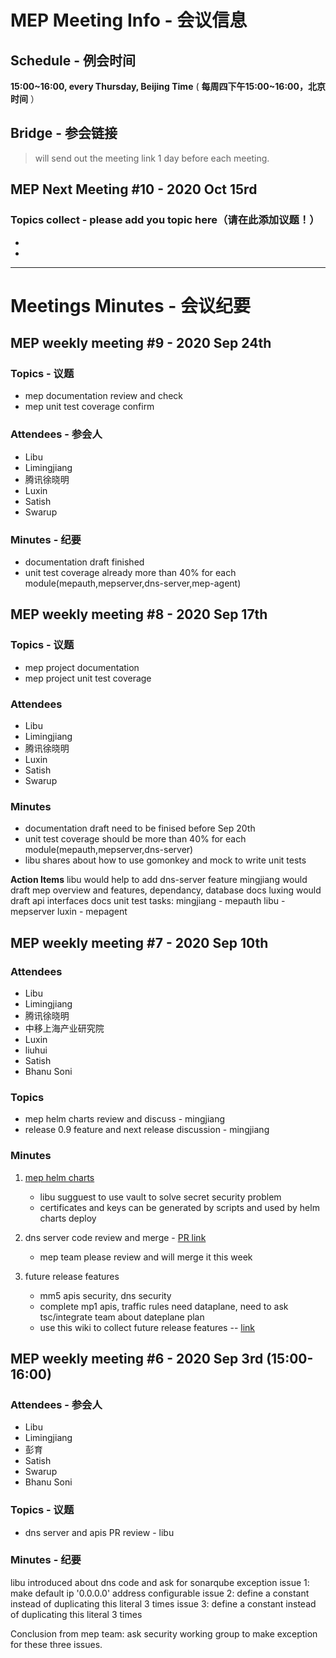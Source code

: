 # MEP Meeting Info - 会议信息

## Schedule - 例会时间
 **15:00~16:00, every Thursday, Beijing Time** 
( **每周四下午15:00~16:00，北京时间** ）

## Bridge - 参会链接
> will send out the meeting link 1 day before each meeting.


## MEP Next Meeting #10 - 2020 Oct 15rd

### Topics collect - please add you topic here（请在此添加议题！）
- 
- 

---

# Meetings Minutes - 会议纪要

## MEP weekly meeting #9 - 2020 Sep 24th

### Topics - 议题
- mep documentation review and check
- mep unit test coverage confirm

### Attendees - 参会人
- Libu
- Limingjiang
- 腾讯徐晓明
- Luxin
- Satish
- Swarup

### Minutes - 纪要
- documentation draft finished
- unit test coverage already more than 40% for each module(mepauth,mepserver,dns-server,mep-agent)

## MEP weekly meeting #8 - 2020 Sep 17th

### Topics - 议题
- mep project documentation
- mep project unit test coverage

### Attendees
- Libu
- Limingjiang
- 腾讯徐晓明
- Luxin
- Satish
- Swarup

### Minutes
- documentation draft need to be finised before Sep 20th
- unit test coverage should be more than 40% for each module(mepauth,mepserver,dns-server)
- libu shares about how to use gomonkey and mock to write unit tests

**Action Items**
libu would help to add dns-server feature
mingjiang would draft mep overview and features, dependancy, database docs
luxing would draft api interfaces docs
unit test tasks:
mingjiang - mepauth
libu - mepserver
luxin - mepagent

## MEP weekly meeting #7 - 2020 Sep 10th

### Attendees
- Libu
- Limingjiang
- 腾讯徐晓明
- 中移上海产业研究院
- Luxin
- liuhui
- Satish
- Bhanu Soni

### Topics
- mep helm charts review and discuss - mingjiang
- release 0.9 feature and next release discussion - mingjiang

### Minutes
1. [mep helm charts](https://gitee.com/edgegallery/helm-charts/tree/master/mep)
    
    - libu sugguest to use vault to solve secret security problem
    - certificates and keys can be generated by scripts and used by helm charts deploy 
2. dns server code review and merge - [PR link](https://gitee.com/edgegallery/mep/pulls/26)
    - mep team please review and will merge it this week
3. future release features
    - mm5 apis security, dns security
    - complete mp1 apis, traffic rules need dataplane, need to ask tsc/integrate team about dateplane plan
    - use this wiki to collect future release features -- [link](https://gitee.com/edgegallery/community/blob/master/MEP%20PT/release/release_v1.0.0_req.md)

## MEP weekly meeting #6 - 2020 Sep 3rd  (15:00-16:00)

### Attendees - 参会人

- Libu
- Limingjiang
- 彭育
- Satish
- Swarup
- Bhanu Soni


### Topics - 议题

- dns server and apis PR review - libu

### Minutes - 纪要

libu introduced about dns code and ask for sonarqube exception
issue 1: make default ip '0.0.0.0' address configurable
issue 2: define a constant instead of duplicating this literal 3 times
issue 3: define a constant instead of duplicating this literal 3 times

Conclusion from mep team: ask security working group to make exception for these three issues.